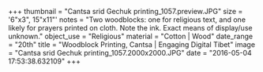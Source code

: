 +++
thumbnail = "Cantsa srid Gechuk printing_1057.preview.JPG"
size = '6\"x3\", 15\"x11\"'
notes = "Two woodblocks: one for religious text, and one likely for prayers printed on cloth. Note the ink. Exact means of display/use unknown."
object_use = "Religious"
material = "Cotton | Wood"
date_range = "20th"
title = "Woodblock Printing, Cantsa | Engaging Digital Tibet"
image = "Cantsa srid Gechuk printing_1057.2000x2000.JPG"
date = "2016-05-04 17:53:38.632109"
+++
